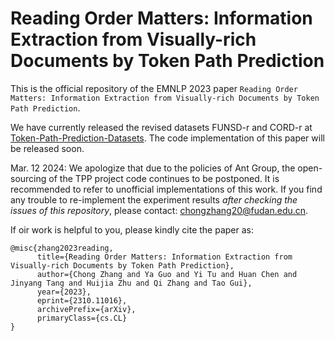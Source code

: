 # Reading Order Matters: Information Extraction from Visually-rich Documents by Token Path Prediction

This is the official repository of the EMNLP 2023 paper `Reading Order Matters: Information Extraction from Visually-rich Documents by Token Path Prediction`. 

We have currently released the revised datasets FUNSD-r and CORD-r at [Token-Path-Prediction-Datasets](https://github.com/chongzhangFDU/Token-Path-Prediction-Datasets). 
The code implementation of this paper will be released soon.

Mar. 12 2024: We apologize that due to the policies of Ant Group, the open-sourcing of the TPP project code continues to be postponed. It is recommended to refer to unofficial implementations of this work. 
If you find any trouble to re-implement the experiment results _after checking the issues of this repository_, please contact: chongzhang20@fudan.edu.cn. 

If oir work is helpful to you, please kindly cite the paper as:

```
@misc{zhang2023reading,
      title={Reading Order Matters: Information Extraction from Visually-rich Documents by Token Path Prediction}, 
      author={Chong Zhang and Ya Guo and Yi Tu and Huan Chen and Jinyang Tang and Huijia Zhu and Qi Zhang and Tao Gui},
      year={2023},
      eprint={2310.11016},
      archivePrefix={arXiv},
      primaryClass={cs.CL}
}
```
